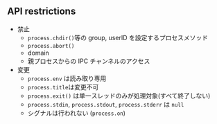 ## API restrictions

* 禁止
  * `process.chdir()`等の group, userID を設定するプロセスメソッド
  * `process.abort()`
  * domain
  * 親プロセスからの IPC チャンネルのアクセス
* 変更
  * `process.env` は読み取り専用
  * `process.title`は変更不可
  * `process.exit()` は単一スレッドのみが処理対象(すべて終了しない)
  * `process.stdin`, `process.stdout`, `process.stderr` は `null`
  * シグナルは行われない (`process.on`)
